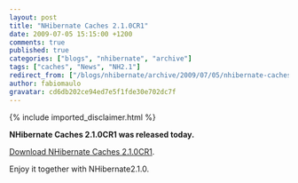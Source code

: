 ```yaml
---
layout: post
title: "NHibernate Caches 2.1.0CR1"
date: 2009-07-05 15:15:00 +1200
comments: true
published: true
categories: ["blogs", "nhibernate", "archive"]
tags: ["caches", "News", "NH2.1"]
redirect_from: ["/blogs/nhibernate/archive/2009/07/05/nhibernate-caches-2-1-0cr1.aspx/"]
author: fabiomaulo
gravatar: cd6db202ce94ed7e5f1fde30e702dc7f
---
```

{% include imported_disclaimer.html %}
<p>
<p><strong>NHibernate Caches 2.1.0CR1 was released today.</strong></p>
<p><a target="_blank" href="https://sourceforge.net/projects/nhcontrib/files/NHibernate.Caches/NHCH2.1.0CR1-bin.zip">Download NHibernate Caches 2.1.0CR1</a>.</p>
<p>Enjoy it together with NHibernate2.1.0.</p>
</p>
